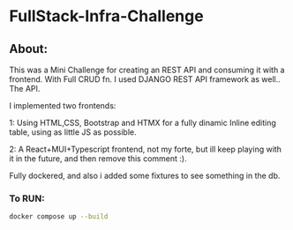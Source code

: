 # FullStack-Infra-Challenge

## About:
This was a Mini Challenge for creating an REST API and consuming it with a frontend.
With Full CRUD fn.
I used DJANGO REST API framework as well.. The API.

I implemented two frontends:

1: Using HTML,CSS, Bootstrap and HTMX for a fully dinamic Inline editing table,
using as little JS as possible.

2: A React+MUI+Typescript frontend, not my forte, but ill keep playing with it
in the future, and then remove this comment :).

Fully dockered, and also i added some fixtures to see something in the db.


### To RUN:

   ```bash
   docker compose up --build
   ```
